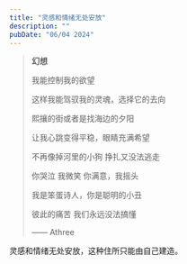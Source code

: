 ```yaml
---
title: "灵感和情绪无处安放"
description: ""
pubDate: "06/04 2024"
---
```


> **幻想**
>
> 我能控制我的欲望
>
> 这样我能驾驭我的灵魂，选择它的去向
>
> 熙攘的街或者是找海边的夕阳
>
> 让我心跳变得平稳，眼睛充满希望
>
> 不再像掉河里的小狗 挣扎又没法逃走
>
> 你哭泣 我微笑 你满意，我摇头
>
> 我是笨蛋诗人，你是聪明的小丑
>
> 彼此的痛苦 我们永远没法搞懂
>
> —— Athree

灵感和情绪无处安放，这种住所只能由自己建造。
